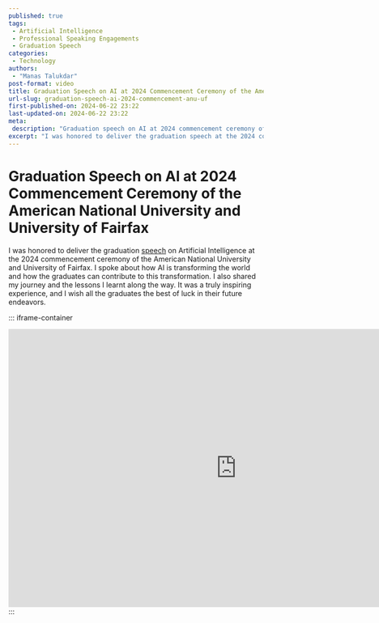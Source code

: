 ```yaml
---
published: true
tags:
 - Artificial Intelligence
 - Professional Speaking Engagements
 - Graduation Speech
categories:
 - Technology
authors:
 - "Manas Talukdar"
post-format: video
title: Graduation Speech on AI at 2024 Commencement Ceremony of the American National University and University of Fairfax
url-slug: graduation-speech-ai-2024-commencement-anu-uf
first-published-on: 2024-06-22 23:22
last-updated-on: 2024-06-22 23:22
meta:
 description: "Graduation speech on AI at 2024 commencement ceremony of the American National University and University of Fairfax."
excerpt: "I was honored to deliver the graduation speech at the 2024 commencement ceremony of"
---
```


# Graduation Speech on AI at 2024 Commencement Ceremony of the American National University and University of Fairfax

I was honored to deliver the graduation [speech](https://www.youtube.com/watch?v=zQXnush_qrA&t=789s) on Artificial Intelligence at the 2024 commencement ceremony of the American National University and University of Fairfax. I spoke about how AI is transforming the world and how the graduates can contribute to this transformation. I also shared my journey and the lessons I learnt along the way. It was a truly inspiring experience, and I wish all the graduates the best of luck in their future endeavors.

::: iframe-container
<iframe width="900" height="550" frameborder=0 src="https://www.youtube.com/embed/zQXnush_qrA?si=a0eOskQZCbSqOkvN" allow="accelerometer; autoplay; clipboard-write; encrypted-media; gyroscope; picture-in-picture; web-share; fullscreen" referrerpolicy="strict-origin-when-cross-origin" allowfullscreen></iframe>
:::
